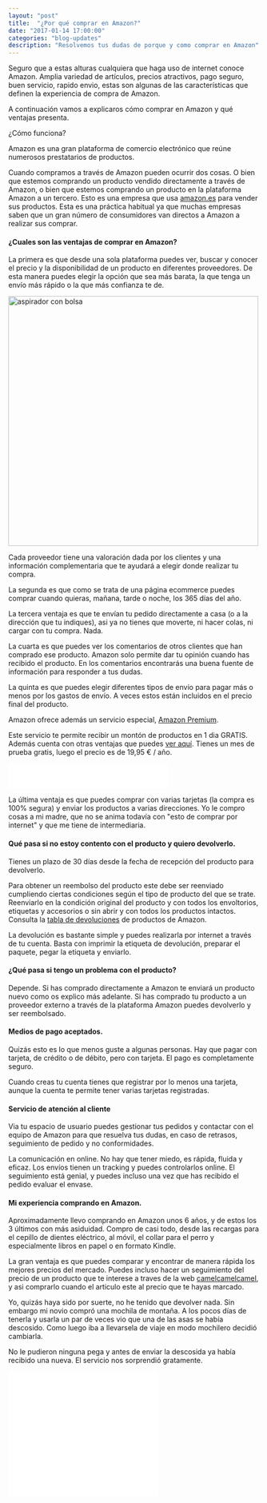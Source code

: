 ```yaml
---
layout: "post"
title:  "¿Por qué comprar en Amazon?"
date: "2017-01-14 17:00:00"
categories: "blog-updates"
description: "Resolvemos tus dudas de porque y como comprar en Amazon"
---
```


Seguro que a estas alturas cualquiera que haga uso de internet conoce Amazon. Amplia variedad de artículos, precios atractivos, pago seguro, buen servicio, rapido envio, estas son algunas de las características que definen la experiencia de compra de Amazon.

A continuación vamos a explicaros cómo comprar en Amazon y qué ventajas presenta.

¿Cómo funciona?

Amazon es una gran plataforma de comercio electrónico que reúne numerosos prestatarios de productos.

Cuando compramos a través de Amazon pueden ocurrir dos cosas.
O bien que estemos comprando un producto vendido directamente a través de Amazon, o bien que estemos comprando un producto en la plataforma Amazon a un tercero. Esto es una empresa que usa <a href="https://www.amazon.es/ref=as_li_ss_tl?ie=UTF8&linkCode=ll2&tag=lasaspirad-21&linkId=7bc3a3dc0d9bfba1ccf0cdd89c8f83ad">amazon.es</a> para vender sus productos.  Esta es una práctica habitual ya que muchas empresas saben que un gran número de consumidores van directos a Amazon a realizar sus comprar.


<h4>¿Cuales son las ventajas de comprar en Amazon?</h4>

La primera es que desde una sola plataforma puedes ver, buscar y conocer el precio y la disponibilidad de un producto en diferentes proveedores. De esta manera puedes elegir la opción que sea más barata, la que tenga un envío más rápido o la que más confianza te de.

<div class="text-center">
<img src="{{ site.url }}/assets/img/varias/amazon-proveedores.png" width="500" height="auto" alt="aspirador con bolsa">
</div>

Cada proveedor tiene una valoración dada por los clientes y una información complementaria que te ayudará a elegir donde realizar tu compra.

La segunda es que como se trata de una página ecommerce puedes comprar cuando quieras, mañana, tarde o noche, los 365 días del año.

La tercera ventaja es que te envían tu pedido directamente a casa (o a la dirección que tu indiques), asi ya no tienes que moverte, ni hacer colas, ni cargar con tu compra. Nada.

La cuarta es que puedes ver los comentarios de otros clientes que han comprado ese producto. Amazon solo permite dar tu opinión cuando has recibido el producto. En los comentarios encontrarás una buena fuente de información para responder a tus dudas.

La quinta es que puedes elegir diferentes tipos de envío para pagar más o menos por los gastos de envío. A veces estos están incluidos en el precio final del producto.

Amazon ofrece además un servicio especial, <a href="https://www.amazon.es/gp/prime/pipeline/landing/ref=as_li_ss_tl?ie=UTF8&ref_=nav_logo_prime_join&linkCode=ll2&tag=lasaspirad-21&linkId=a5409816ab7baaf090a43783807139e9">Amazon Premium</a>.

Este servicio te permite recibir un montón de productos en 1 dia GRATIS. Además cuenta con otras ventajas que puedes <a href="https://www.amazon.es/gp/prime/pipeline/landing/ref=as_li_ss_tl?ie=UTF8&ref_=nav_logo_prime_join&linkCode=ll2&tag=lasaspirad-21&linkId=d6d6143ca056bc8904e04a7dc51972e7">ver aquí</a>.
Tienes un mes de prueba gratis, luego el precio es de 19,95 € / año.

<div class="text-center">
<iframe src="//rcm-eu.amazon-adsystem.com/e/cm?t=lasaspirad-21&o=30&p=288&l=ur1&category=premium&banner=1WF3JJFCASB5J6YZBYG2&f=ifr" width="320" height="50" scrolling="no" border="0" marginwidth="0" style="border:none;max-width:800px;max-height:600px;" frameborder="0">
</iframe>
</div>

La última ventaja es que puedes comprar con varias tarjetas (la compra es 100% segura) y enviar los productos a varias direcciones. Yo le compro cosas a mi madre, que no se anima todavía con "esto de comprar por internet" y que me tiene de intermediaria.

<h4>Qué pasa si no estoy contento con el producto y quiero devolverlo.</h4>

Tienes un plazo de 30 días desde la fecha de recepción del producto para devolverlo.

Para obtener un reembolso del producto este debe ser reenviado cumpliendo ciertas condiciones según el tipo de producto del que se trate.   Reenviarlo en la condición original del producto y con todos los envoltorios, etiquetas y accesorios o sin abrir y con todos los productos intactos. Consulta la <a href="https://www.amazon.es/gp/help/customer/display.html/ref=as_li_ss_tl?ie=UTF8&nodeId=201149900&linkCode=ll2&tag=lasaspirad-21&linkId=18b0efae847bc08c5c9e8f0f967e48d1">tabla de devoluciones</a> de productos de Amazon.

La devolución es bastante simple y puedes realizarla por internet a través de tu cuenta. Basta con imprimir la etiqueta de devolución, preparar el paquete, pegar la etiqueta y enviarlo.

<h4>¿Qué pasa si tengo un problema con el producto?</h4>

Depende. Si has comprado directamente a Amazon te enviará un producto nuevo como os explico más adelante. Si has comprado tu producto a un proveedor externo a través de la plataforma Amazon puedes devolverlo y ser reembolsado.

<h4>Medios de pago aceptados.</h4>

Quizás esto es lo que menos guste a algunas personas. Hay que pagar con tarjeta, de crédito o de débito, pero con tarjeta. El pago es completamente seguro.

Cuando creas tu cuenta tienes que registrar por lo menos una tarjeta, aunque la cuenta te permite tener varias tarjetas registradas.


<h4>Servicio de atención al cliente</h4>

Via tu espacio de usuario puedes gestionar tus pedidos y contactar con el equipo de Amazon para que resuelva tus dudas, en caso de retrasos,
seguimiento de pedido y no conformidades.

La comunicación en online. No hay que tener miedo, es rápida, fluida y eficaz. Los envíos tienen un tracking y puedes controlarlos online.
El seguimiento está genial, y puedes incluso una vez que has recibido el pedido evaluar el envase.

<h4>Mi experiencia comprando en Amazon.</h4>

Aproximadamente llevo comprando en Amazon unos 6 años, y de estos los 3 últimos con más asiduidad. Compro de casi todo, desde las recargas para el cepillo de dientes eléctrico, al móvil, el collar para el perro y especialmente libros en papel o en formato Kindle.

La gran ventaja es que puedes comparar y encontrar de manera rápida los mejores precios del mercado. Puedes incluso hacer un seguimiento del precio de un producto que te interese a traves de la web <a href="http://es.camelcamelcamel.com/">camelcamelcamel</a>, y asi comprarlo cuando el articulo este al precio que te hayas marcado.

Yo, quizás haya sido por suerte, no he tenido que devolver nada. Sin embargo mi novio compró una mochila de montaña. A los pocos días de tenerla y usarla un par de veces  vio que una de las asas se había descosido. Como luego iba a llevarsela de viaje en modo mochilero decidió cambiarla.

No le pudieron ninguna pega y antes de enviar la descosida ya había recibido una nueva. El servicio nos sorprendió gratamente.


<div class="text-center">
<iframe src="//rcm-eu.amazon-adsystem.com/e/cm?t=lasaspirad-21&o=30&p=12&l=ur1&category=hogar&banner=06WS5PGW0VKPS86QJJ02&f=ifr" width="300" height="250" scrolling="no" border="0" marginwidth="0" style="border:none;max-width:800px;max-height:600px;" frameborder="0"></iframe>
</div>
